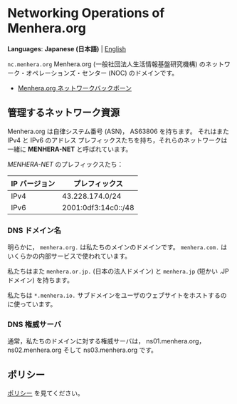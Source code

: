 # Networking Operations of Menhera.org

**Languages**: **Japanese (日本語)**
| [English](/)

`nc.menhera.org` Menhera.org (一般社団法人生活情報基盤研究機構) のネットワーク・オペレーションズ・センター (NOC) のドメインです。

* [Menhera.org ネットワークバックボーン](backbone.html)

## 管理するネットワーク資源

Menhera.org は自律システム番号 (ASN)， AS63806 を持ちます。
それはまた IPv4 と IPv6 のアドレス プレフィックスたちを持ち，それらのネットワークは一緒に **MENHERA-NET** と呼ばれています。

_MENHERA-NET_ のプレフィックスたち：

| IP バージョン | プレフィックス |
|------------|--------|
| IPv4       | 43.228.174.0/24 |
| IPv6       | 2001:0df3:14c0::/48 |

### DNS ドメイン名

明らかに， `menhera.org.` は私たちのメインのドメインです。 `menhera.com.` はいくらかの内部サービスで使われています。

私たちはまた `menhera.or.jp.` (日本の法人ドメイン) と `menhera.jp` (短かい .JP ドメイン) を持ちます。

私たちは `*.menhera.io.` サブドメインをユーザのウェブサイトをホストするのに使っています。

### DNS 権威サーバ

通常，私たちのドメインに対する権威サーバは， ns01.menhera.org， ns02.menhera.org そして ns03.menhera.org です。

## ポリシー

[ポリシー](policy.html) を見てください。
